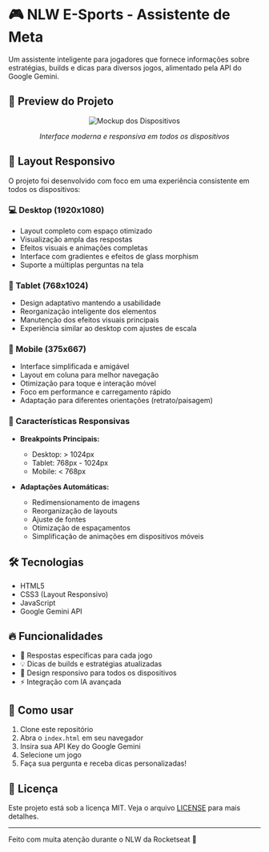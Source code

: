# 🎮 NLW E-Sports - Assistente de Meta

Um assistente inteligente para jogadores que fornece informações sobre estratégias, builds e dicas para diversos jogos, alimentado pela API do Google Gemini.

## 🎨 Preview do Projeto

<div align="center">

![Mockup dos Dispositivos](./assets/mockup-devices.png)

_Interface moderna e responsiva em todos os dispositivos_

</div>

## 📱 Layout Responsivo

O projeto foi desenvolvido com foco em uma experiência consistente em todos os dispositivos:

### 💻 Desktop (1920x1080)

- Layout completo com espaço otimizado
- Visualização ampla das respostas
- Efeitos visuais e animações completas
- Interface com gradientes e efeitos de glass morphism
- Suporte a múltiplas perguntas na tela

### 📱 Tablet (768x1024)

- Design adaptativo mantendo a usabilidade
- Reorganização inteligente dos elementos
- Manutenção dos efeitos visuais principais
- Experiência similar ao desktop com ajustes de escala

### 📱 Mobile (375x667)

- Interface simplificada e amigável
- Layout em coluna para melhor navegação
- Otimização para toque e interação móvel
- Foco em performance e carregamento rápido
- Adaptação para diferentes orientações (retrato/paisagem)

### 🎯 Características Responsivas

- **Breakpoints Principais:**

  - Desktop: > 1024px
  - Tablet: 768px - 1024px
  - Mobile: < 768px

- **Adaptações Automáticas:**
  - Redimensionamento de imagens
  - Reorganização de layouts
  - Ajuste de fontes
  - Otimização de espaçamentos
  - Simplificação de animações em dispositivos móveis

## 🛠️ Tecnologias

- HTML5
- CSS3 (Layout Responsivo)
- JavaScript
- Google Gemini API

## 🔥 Funcionalidades

- 🎯 Respostas específicas para cada jogo
- 💡 Dicas de builds e estratégias atualizadas
- 📱 Design responsivo para todos os dispositivos
- ⚡ Integração com IA avançada

## 🚀 Como usar

1. Clone este repositório
2. Abra o `index.html` em seu navegador
3. Insira sua API Key do Google Gemini
4. Selecione um jogo
5. Faça sua pergunta e receba dicas personalizadas!

## 📝 Licença

Este projeto está sob a licença MIT. Veja o arquivo [LICENSE](LICENSE) para mais detalhes.

---

Feito com muita atenção durante o NLW da Rocketseat 🚀
